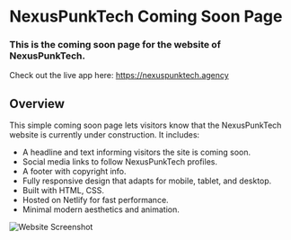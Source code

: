 # NexusPunkTech Coming Soon Page

### This is the coming soon page for the website of NexusPunkTech.

Check out the live app here: https://nexuspunktech.agency

## Overview
This simple coming soon page lets visitors know that the NexusPunkTech website is currently under construction. It includes:

* A headline and text informing visitors the site is coming soon.
 * Social media links to follow NexusPunkTech profiles.
 * A footer with copyright info.
 * Fully responsive design that adapts for mobile, tablet, and desktop.
 * Built with HTML, CSS.
 * Hosted on Netlify for fast performance.
 * Minimal modern aesthetics and animation.


![Website Screenshot](/NexusPunkTech/assets/images/screenshot.png)


